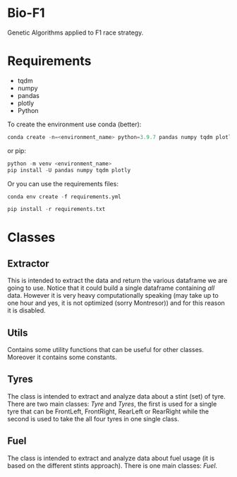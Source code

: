 # Bio-F1
Genetic Algorithms applied to F1 race strategy.

# Requirements
- tqdm
- numpy
- pandas
- plotly
- Python 

To create the environment use conda (better):
```python
conda create -n=<environment_name> python=3.9.7 pandas numpy tqdm plotly
```
or pip:
```python
python -m venv <environment_name> 
pip install -U pandas numpy tqdm plotly
```

Or you can use the requirements files:
```python
conda env create -f requirements.yml
```
```python
pip install -r requirements.txt
```

# Classes
## Extractor
This is intended to extract the data and return the various dataframe we are going to use. Notice that it could build a single dataframe containing *all* data. However it is very heavy computationally speaking (may take up to one hour and yes, it is not optimized (sorry Montresor)) and for this reason it is disabled.

## Utils
Contains some utility functions that can be useful for other classes. Moreover it contains some constants.

## Tyres
The class is intended to extract and analyze data about a stint (set) of tyre. There are two main classes: *Tyre* and *Tyres*, the first is used for a single tyre that can be FrontLeft, FrontRight, RearLeft or RearRight while the second is used to take the all four tyres in one single class.

## Fuel
The class is intended to extract and analyze data about fuel usage (it is based on the different stints approach). There is one main classes: *Fuel*.